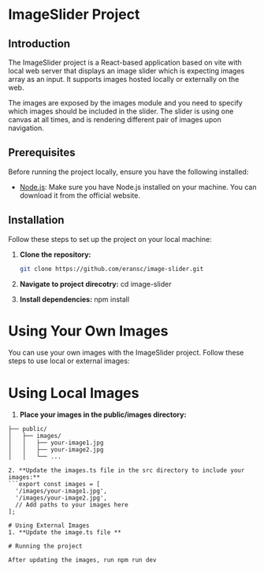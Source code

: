 # ImageSlider Project

## Introduction

The ImageSlider project is a React-based application based on vite with local web server that displays an image slider which is expecting images array as an input. 
It supports images hosted locally or externally on the web.

The images are exposed by the images module and you need to specify which images should be included in the slider. 
The slider is using one canvas at all times, and is rendering different pair of images upon navigation.

## Prerequisites

Before running the project locally, ensure you have the following installed:

- [Node.js](https://nodejs.org/): Make sure you have Node.js installed on your machine. You can download it from the official website.

## Installation

Follow these steps to set up the project on your local machine:

1. **Clone the repository:**

   ```sh
   git clone https://github.com/eransc/image-slider.git

2. **Navigate to project direcotry:**
   cd image-slider

3. **Install dependencies:**
   npm install

# Using Your Own Images

You can use your own images with the ImageSlider project. Follow these steps to use local or external images:

# Using Local Images

1. **Place your images in the public/images directory:**
```project-root/
├── public/
│   ├── images/
│   │   ├── your-image1.jpg
│   │   ├── your-image2.jpg
│   │   └── ...

2. **Update the images.ts file in the src directory to include your images:**
```export const images = [
  '/images/your-image1.jpg',
  '/images/your-image2.jpg',
  // Add paths to your images here
];

# Using External Images
1. **Update the image.ts file **

# Running the project

After updating the images, run npm run dev